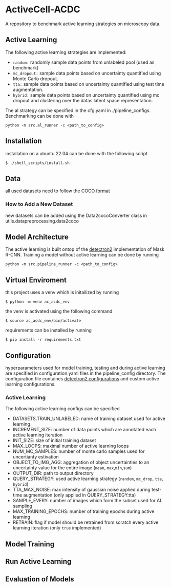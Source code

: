# ActiveCell-ACDC
A repository to benchmark active learning strategies on microscopy data.

## Active Learning
The following active learning strategies are implemented:
- `random:` randomly sample data points from unlabeled pool (used as benchmark)
- `mc_dropout:` sample data points based on uncertainty quantified using Monte Carlo dropout.
- `tta:` sample data points based on uncertainty quantified using test time augmentation.
- `hybrid:` sample data points based on uncertainty quantified using mc dropout and clustering over the datas latent space representation.

The al strategy can be specified in the cfg.yaml in ./pipeline_configs. Benchmarking can be done with
```console
python -m src.al_runner -c <path_to_config>
```

## Installation
installation on a ubuntu 22.04 can be done with the following script
```console
$ ./shell_scripts/install.sh
```

## Data 
all used datasets need to follow the [COCO format](https://cocodataset.org/#format-data)
### How to Add a New Dataset
new datasets can be added using the Data2cocoConverter class in utils.datapreprocessing.data2coco 

## Model Architecture
The active learning is built ontop of the [detectron2](https://github.com/facebookresearch/detectron2) implementation of Mask R-CNN. Training a model without active learning can be done by running
```console
python -m src.pipeline_runner -c <path_to_config>
```


## Virtual Enviroment
this project uses a venv which is initailized by running
```console
$ python -m venv ac_acdc_env
```
the venv is activated using the following command

```console
$ source ac_acdc_env/bin/activate 
```
requirements can be installed by running 
```console
$ pip install -r requirements.txt 
```


## Configuration
hyperparameters used for model training, testing and during active learning are specified in configuration.yaml files in the pipeline_config directory. The configuration file containes [detectron2 configurations](https://detectron2.readthedocs.io/en/latest/modules/config.html#yaml-config-references) and custom active learning configurations.
### Active Learning
The following active learning configs can be specified

- DATASETS.TRAIN_UNLABELED: name of training dataset used for active learning
- INCREMENT_SIZE: number of data points which are annotated each active learning iteration
- INIT_SIZE: size of initial training dataset
- MAX_LOOPS: maximal number of active learning loops
- NUM_MC_SAMPLES: number of monte carlo samples used for uncertianty estivation
- OBJECT_TO_IMG_AGG: aggregation of object uncertainties to an uncertainty value for the entire image (`mean`, `max`,`min`,`sum`)
- OUTPUT_DIR: path to output directory
- QUERY_STRATEGY: used active learning strategy (`random`, `mc_drop`, `tta`, `hybrid`)
- TTA_MAX_NOISE: max intensity of gaussian noise applied during test-time augmentation (only applied in QUERY_STRATEGY:tta)
- SAMPLE_EVERY: number of images which form the subset used for AL sampling
- MAX_TRAINING_EPOCHS: number of training epochs during active learning
- RETRAIN: flag if model should be retrained from scratch every active learning iteration (only `true` implemented)

## Model Training

## Run Active Learning

## Evaluation of Models

